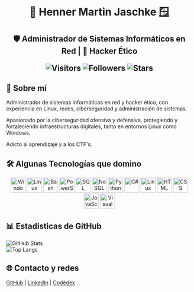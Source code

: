 <h1 align="center">🐧 Henner Martin Jaschke 🪟</h1>

<h2 align="center">🛡️ Administrador de Sistemas Informáticos en Red | 🥷 Hacker Ético <br>

![Visitors](https://komarev.com/ghpvc/?username=Henner13&color=green)
![Followers](https://img.shields.io/github/followers/Henner13?label=Seguidores)
![Stars](https://img.shields.io/github/stars/Henner13?label=Estrellas)

## 🧠 Sobre mí

Administrador de sistemas informáticos en red y hacker ético, con experiencia en Linux, redes, ciberseguridad y administración de sistemas.

Apasionado por la ciberseguridad ofensiva y defensiva, protegiendo y fortaleciendo infraestructuras digitales, tanto en entornos Linux como Windows.

Adicto al aprendizaje y a los CTF's.



## 🛠️ Algunas Tecnologías que domino

<p align="center">
  <img src="https://cdn.jsdelivr.net/gh/devicons/devicon/icons/windows8/windows8-original.svg" width="40" alt="Windows" />
  <img src="https://cdn.jsdelivr.net/gh/devicons/devicon/icons/linux/linux-original.svg" width="40" alt="Linux" />
  <img src="https://cdn.jsdelivr.net/gh/devicons/devicon/icons/bash/bash-original.svg" width="40" alt="Bash" />
  <img src="https://cdn.jsdelivr.net/gh/devicons/devicon/icons/powershell/powershell-original.svg" width="40" alt="PowerShell" />
  <img src="https://cdn.jsdelivr.net/gh/devicons/devicon/icons/mysql/mysql-original.svg" width="40" alt="SQL" />
  <img src="https://cdn.jsdelivr.net/gh/devicons/devicon/icons/mongodb/mongodb-original.svg" width="40" alt="NoSQL" />
  <img src="https://cdn.jsdelivr.net/gh/devicons/devicon/icons/python/python-original.svg" width="40" alt="Python" />
  <img src="https://cdn.jsdelivr.net/gh/devicons/devicon/icons/csharp/csharp-original.svg" width="40" alt="C#" />
  <img src="https://upload.wikimedia.org/wikipedia/commons/3/3f/Linux_Mint_logo_without_wordmark.svg" width="40" alt="Linux Mint" />
  <img src="https://cdn.jsdelivr.net/gh/devicons/devicon/icons/html5/html5-original.svg" width="40" alt="HTML" />
  <img src="https://cdn.jsdelivr.net/gh/devicons/devicon/icons/css3/css3-original.svg" width="40" alt="CSS" />
  <img src="https://cdn.jsdelivr.net/gh/devicons/devicon/icons/javascript/javascript-original.svg" width="40" alt="JavaScript" />
  <img src="https://cdn.jsdelivr.net/gh/devicons/devicon/icons/vscode/vscode-original.svg" width="40" alt="Visual Studio Code" />
</p>



## 📊 Estadísticas de GitHub

![GitHub Stats](https://github-readme-stats.vercel.app/api?username=Henner13&show_icons=true&theme=radical)  
![Top Langs](https://github-readme-stats.vercel.app/api/top-langs/?username=Henner13&layout=compact)

## 🌐 Contacto y redes

[GitHub](https://github.com/Henner13) | [LinkedIn](https://www.linkedin.com/in/henner-martin-jaschke) | [Codédex](https://www.codedex.io/@HennerMJ)
